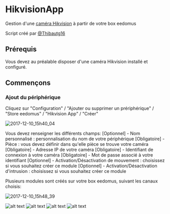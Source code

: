 # HikvisionApp
Gestion d'une [caméra Hikvision](http://www.hikvision.com/fr/) à partir de votre box eedomus

Script créé par [@Thibautg16](https://twitter.com/Thibautg16/)

## Prérequis 
Vous devez au préalable disposer d'une caméra Hikvision installé et configuré.

## Commençons
### Ajout du périphérique 
Cliquez sur "Configuration" / "Ajouter ou supprimer un prériphérique" / "Store eedomus" / "Hikvision App" / "Créer"

![2017-12-10_15h40_04](https://user-images.githubusercontent.com/4451322/33805943-969e7078-ddc0-11e7-8b06-0250a2a7f6be.png)

Vous devez renseigner les différents champs:
[Optionnel] - Nom personnalisé : personnalisation du nom de votre périphérique
[Obligatoire] - Pièce : vous devez définir dans qu'elle pièce se trouve votre caméra
[Obligatoire] - Adresse IP de votre caméra
[Obligatoire] - Identifiant de connexion à votre caméra
[Obligatoire] - Mot de passe associé à votre identifiant
[Optionnel] - Activation/Désactivation de mouvement : choisissez si vous souhaitez créer ce module
[Optionnel] - Activation/Désactivation d'intrusion : choisissez si vous souhaitez créer ce module

Plusieurs modules sont créés sur votre box eedomus, suivant les canaux choisis:

![2017-12-10_15h48_39](https://user-images.githubusercontent.com/4451322/33806009-9b7e5d1e-ddc1-11e7-98d2-52c7251d5dd9.png)


![alt text](https://img.shields.io/github/release/Thibautg16/HikvisionApp.svg?style=for-the-badge)
![alt text](https://img.shields.io/github/license/Thibautg16/HikvisionApp.svg?style=for-the-badge)
![alt text](https://img.shields.io/badge/Status-Prod-green.svg?style=for-the-badge)
![alt text](https://img.shields.io/badge/twitter-@Thibautg16-blue.svg?style=for-the-badge)
